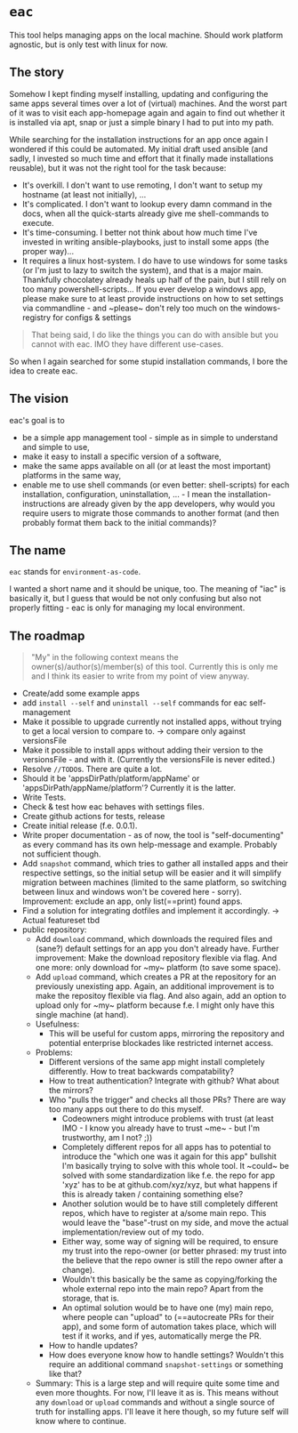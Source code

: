# `eac`

This tool helps managing apps on the local machine. Should work platform agnostic, but is only test with linux for now.


## The story

Somehow I kept finding myself installing, updating and configuring the same apps several times over a lot of (virtual) machines.
And the worst part of it was to visit each app-homepage again and again to find out whether it is installed via apt, snap or just a simple binary I had to put into my path.

While searching for the installation instructions for an app once again I wondered if this could be automated.
My initial draft used ansible (and sadly, I invested so much time and effort that it finally made installations reusable), but it was not the right tool for the task because:

- It's overkill. I don't want to use remoting, I don't want to setup my hostname (at least not initially), ...
- It's complicated. I don't want to lookup every damn command in the docs, when all the quick-starts already give me shell-commands to execute.
- It's time-consuming. I better not think about how much time I've invested in writing ansible-playbooks, just to install some apps (the proper way)...
- It requires a linux host-system. I do have to use windows for some tasks (or I'm just to lazy to switch the system), and that is a major main. Thankfully chocolatey already heals up half of the pain, but I still rely on too many powershell-scripts... <rant> If you ever develop a windows app, please make sure to at least provide instructions on how to set settings via commandline - and ~please~ don't rely too much on the windows-registry for configs & settings </rant>

> That being said, I do like the things you can do with ansible but you cannot with eac. IMO they have different use-cases.

So when I again searched for some stupid installation commands, I bore the idea to create eac.

## The vision

eac's goal is to
- be a simple app management tool - simple as in simple to understand and simple to use,
- make it easy to install a specific version of a software,
- make the same apps available on all (or at least the most important) platforms in the same way,
- enable me to use shell commands (or even better: shell-scripts) for each installation, configuration, uninstallation, ... - I mean the installation-instructions are already given by the app developers, why would you require users to migrate those commands to another format (and then probably format them back to the initial commands)?


## The name

`eac` stands for `environment-as-code`.

I wanted a short name and it should be unique, too. The meaning of "iac" is basically it, but I guess that would be not only confusing but also not properly fitting - eac is only for managing my local environment.


## The roadmap

> "My" in the following context means the owner(s)/author(s)/member(s) of this tool. Currently this is only me and I think its easier to write from my point of view anyway.

- Create/add some example apps
- add `install --self` and `uninstall --self` commands for eac self-management
- Make it possible to upgrade currently not installed apps, without trying to get a local version to compare to. -> compare only against versionsFile
- Make it possible to install apps without adding their version to the versionsFile - and with it. (Currently the versionsFile is never edited.)
- Resolve `//TODO`s. There are quite a lot.
- Should it be 'appsDirPath/platform/appName' or 'appsDirPath/appName/platform'? Currently it is the latter.
- Write Tests.
- Check & test how eac behaves with settings files.
- Create github actions for tests, release
- Create initial release (f.e. 0.0.1).
- Write proper documentation - as of now, the tool is "self-documenting" as every command has its own help-message and example. Probably not sufficient though.
- Add `snapshot` command, which tries to gather all installed apps and their respective settings, so the initial setup will be easier and it will simplify migration between machines (limited to the same platform, so switching between linux and windows won't be covered here - sorry). Improvement: exclude an app, only list(==print) found apps.
- Find a solution for integrating dotfiles and implement it accordingly. -> Actual featureset tbd
- public repository:
  - Add `download` command, which downloads the required files and (sane?) default settings for an app you don't already have. Further improvement: Make the download repository flexible via flag. And one more: only download for ~my~ platform (to save some space).
  - Add `upload` command, which creates a PR at the repository for an previously unexisting app. Again, an additional improvement is to make the repositoy flexible via flag. And also again, add an option to upload only for ~my~ platform because f.e. I might only have this single machine (at hand).
  - Usefulness:
    - This will be useful for custom apps, mirroring the repository and potential enterprise blockades like restricted internet access.
  - Problems:
    - Different versions of the same app might install completely differently. How to treat backwards compatability?
    - How to treat authentication? Integrate with github? What about the mirrors?
    - Who "pulls the trigger" and checks all those PRs? There are way too many apps out there to do this myself.
      - Codeowners might introduce problems with trust (at least IMO - I know you already have to trust ~me~ - but I'm trustworthy, am I not? ;))
      - Completely different repos for all apps has to potential to introduce the "which one was it again for this app" bullshit I'm basically trying to solve with this whole tool. It ~could~ be solved with some standardization like f.e. the repo for app 'xyz' has to be at github.com/xyz/xyz, but what happens if this is already taken / containing something else?
      - Another solution would be to have still completely different repos, which have to register at a/some main repo. This would leave the "base"-trust on my side, and move the actual implementation/review out of my todo.
      - Either way, some way of signing will be required, to ensure my trust into the repo-owner (or better phrased: my trust into the believe that the repo owner is still the repo owner after a change).
      - Wouldn't this basically be the same as copying/forking the whole external repo into the main repo? Apart from the storage, that is.
      - An optimal solution would be to have one (my) main repo, where people can "upload" to (==autocreate PRs for their app), and some form of automation takes place, which will test if it works, and if yes, automatically merge the PR.
    - How to handle updates?
    - How does everyone know how to handle settings? Wouldn't this require an additional command `snapshot-settings` or something like that?
  - Summary: This is a large step and will require quite some time and even more thoughts. For now, I'll leave it as is. This means without any `download` or `upload` commands and without a single source of truth for installing apps. I'll leave it here though, so my future self will know where to continue.
